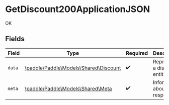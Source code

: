# GetDiscount200ApplicationJSON

OK


## Fields

| Field                                                                    | Type                                                                     | Required                                                                 | Description                                                              |
| ------------------------------------------------------------------------ | ------------------------------------------------------------------------ | ------------------------------------------------------------------------ | ------------------------------------------------------------------------ |
| `data`                                                                   | [\paddle\Paddle\Models\Shared\Discount](../../models/shared/Discount.md) | :heavy_check_mark:                                                       | Represents a discount entity.                                            |
| `meta`                                                                   | [\paddle\Paddle\Models\Shared\Meta](../../models/shared/Meta.md)         | :heavy_check_mark:                                                       | Information about this response.                                         |